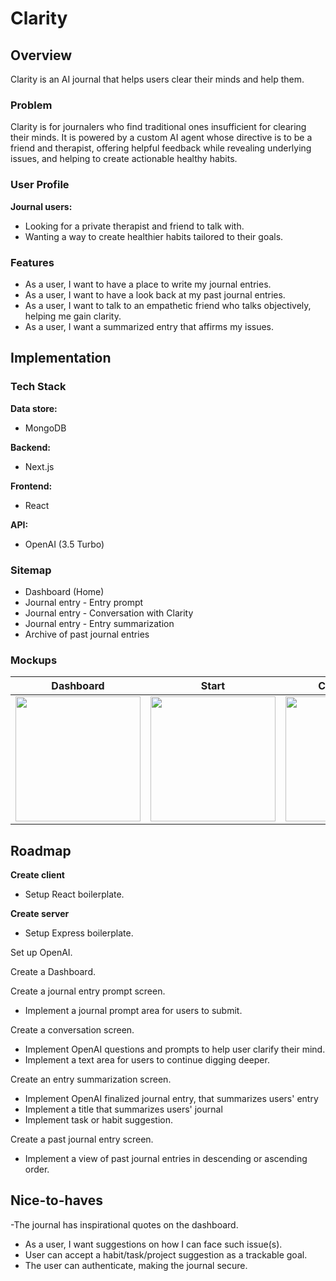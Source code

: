 # Clarity

## Overview

Clarity is an AI journal that helps users clear their minds and help them.

### Problem

Clarity is for journalers who find traditional ones insufficient for clearing their minds. It is powered by a custom AI agent whose directive is to be a friend and therapist, offering helpful feedback while revealing underlying issues, and helping to create actionable healthy habits.

### User Profile

**Journal users:**

- Looking for a private therapist and friend to talk with.
- Wanting a way to create healthier habits tailored to their goals.

### Features

- As a user, I want to have a place to write my journal entries.
- As a user, I want to have a look back at my past journal entries.
- As a user, I want to talk to an empathetic friend who talks objectively, helping me gain clarity.
- As a user, I want a summarized entry that affirms my issues.

## Implementation

### Tech Stack

**Data store:**

- MongoDB

**Backend:**

- Next.js

**Frontend:**

- React

**API:**

- OpenAI (3.5 Turbo)

### Sitemap

- Dashboard (Home)
- Journal entry - Entry prompt
- Journal entry - Conversation with Clarity
- Journal entry - Entry summarization
- Archive of past journal entries

### Mockups

|                                                             Dashboard                                                             |                                                               Start                                                               |                                                            Converstion                                                            |                                                              Summary                                                              |                                                              Archive                                                              |
| :-------------------------------------------------------------------------------------------------------------------------------: | :-------------------------------------------------------------------------------------------------------------------------------: | :-------------------------------------------------------------------------------------------------------------------------------: | :-------------------------------------------------------------------------------------------------------------------------------: | :-------------------------------------------------------------------------------------------------------------------------------: |
| <img src="https://github.com/strawberrie68/Clarity-AI-Journal/assets/42231000/bc99cb71-a7ee-419f-8458-e8193fe7fdba" width="200"/> | <img src="https://github.com/strawberrie68/Clarity-AI-Journal/assets/42231000/bb501feb-a4ad-42f3-925f-fc34a809629d" width="200"/> | <img src="https://github.com/strawberrie68/Clarity-AI-Journal/assets/42231000/f8fc89a3-cd66-4a8a-883d-118ab185586c" width="200"/> | <img src="https://github.com/strawberrie68/Clarity-AI-Journal/assets/42231000/a79fc2db-8296-4c88-b4eb-19dc84f6764a" width="200"/> | <img src="https://github.com/strawberrie68/Clarity-AI-Journal/assets/42231000/0da06e06-8065-4a72-9d7c-1badf8ec4860" width="200"/> |

## Roadmap

**Create client**

- Setup React boilerplate.

**Create server**

- Setup Express boilerplate.

Set up OpenAI.

Create a Dashboard.

Create a journal entry prompt screen.

- Implement a journal prompt area for users to submit.

Create a conversation screen.

- Implement OpenAI questions and prompts to help user clarify their mind.
- Implement a text area for users to continue digging deeper.

Create an entry summarization screen.

- Implement OpenAI finalized journal entry, that summarizes users' entry
- Implement a title that summarizes users' journal
- Implement task or habit suggestion.

Create a past journal entry screen.

- Implement a view of past journal entries in descending or ascending order.

## Nice-to-haves

-The journal has inspirational quotes on the dashboard.

- As a user, I want suggestions on how I can face such issue(s).
- User can accept a habit/task/project suggestion as a trackable goal.
- The user can authenticate, making the journal secure.
